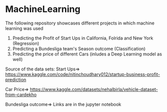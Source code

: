 # MachineLearning
The following repository showcases different projects in which machine learning was used
1. Predicting the Profit of Start Ups in California, Folrida and New York (Regression)
2. Predicting a Bundesliga team's Season outcome (Classification)
3. Predicting the price of different Cars (inludes a Deep Learning model as well)

Source of the data sets:
Start Ups=> https://www.kaggle.com/code/nitinchoudhary012/startup-business-profit-prediction

Car Price=> https://www.kaggle.com/datasets/nehalbirla/vehicle-dataset-from-cardekho

Bundesliga outcome=> Links are in the jupyter notebook
